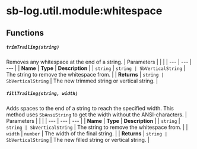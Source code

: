 # sb-log.util.module:whitespace
## Functions
##### `trimTrailing(string)`
Removes any whitespace at the end of a string.
| Parameters |  |  | 
| --- | --- | --- |
| **Name** | **Type** | **Description** | 
| `string` | `string | SbVerticalString` | The string to remove the whitespace from. | 
| **Returns** | `string | SbVerticalString` | The new trimmed string or vertical string. | 

##### `fillTrailing(string, width)`
Adds spaces to the end of a string to reach the specified width. This method uses `SbAnsiString` to get the width without the ANSI-characters.
| Parameters |  |  | 
| --- | --- | --- |
| **Name** | **Type** | **Description** | 
| `string` | `string | SbVerticalString` | The string to remove the whitespace from. | 
| `width` | `number` | The width of the final string. | 
| **Returns** | `string | SbVerticalString` | The new filled string or vertical string. | 

